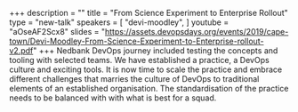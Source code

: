 +++
description = ""
title = "From Science Experiment to Enterprise Rollout"
type = "new-talk"
speakers = [
        "devi-moodley",
]
youtube = "aOseAF2Scx8"
slides = "https://assets.devopsdays.org/events/2019/cape-town/Devi-Moodley-From-Science-Experiment-to-Enterprise-rollout-v2.pdf"
+++
Nedbank DevOps journey included testing the concepts and tooling with selected teams. We have established a practice, a DevOps culture and exciting tools. It is now time to scale the practice and embrace different challenges that marries the culture of DevOps to traditional elements of an established organisation. The standardisation of the practice needs to be balanced with with what is best for a squad.